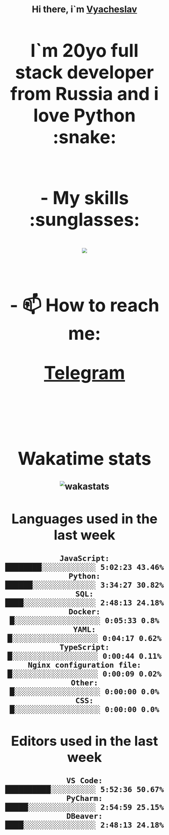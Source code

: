 <h1 align='center'>Hi there, i`m <a href='https://t.me/syavabrazzzers'>Vyacheslav<a/> <h1/>

<p>I`m 20yo full stack developer from Russia and i love Python :snake: <p/>

<br>
- My skills :sunglasses:
<p align="center">
    <img src="https://skillicons.dev/icons?i=git,docker,linux,postgres,mysql,python,django,fastapi,javascript,typescript,react,next,tailwind" />
<p/>

<br>
- 📫 How to reach me: 
<p>
<a href='https://t.me/syavabrazzzers'>Telegram<a/>
<p/>
<br>

<h1 align='center'>Wakatime stats</h1>

<img alt="wakastats" src="https://waka-widget.up.railway.app/language?langs=all&user=TaiLo&randomGradient=true&bgLineColor=696969&maxLangs=5&theme=dark" />
    
<!--START_SECTION:waka-->
## Languages used in the last week
```text
JavaScript:           ████████░░░░░░░░░░░░ 5:02:23 43.46%
Python:               ██████░░░░░░░░░░░░░░ 3:34:27 30.82%
SQL:                  ████░░░░░░░░░░░░░░░░ 2:48:13 24.18%
Docker:               █░░░░░░░░░░░░░░░░░░░ 0:05:33 0.8%
YAML:                 █░░░░░░░░░░░░░░░░░░░ 0:04:17 0.62%
TypeScript:           █░░░░░░░░░░░░░░░░░░░ 0:00:44 0.11%
Nginx configuration file: █░░░░░░░░░░░░░░░░░░░ 0:00:09 0.02%
Other:                █░░░░░░░░░░░░░░░░░░░ 0:00:00 0.0%
CSS:                  █░░░░░░░░░░░░░░░░░░░ 0:00:00 0.0%
```
## Editors used in the last week
```text
VS Code:              ██████████░░░░░░░░░░ 5:52:36 50.67%
PyCharm:              █████░░░░░░░░░░░░░░░ 2:54:59 25.15%
DBeaver:              ████░░░░░░░░░░░░░░░░ 2:48:13 24.18%
```

<!--END_SECTION:waka-->


